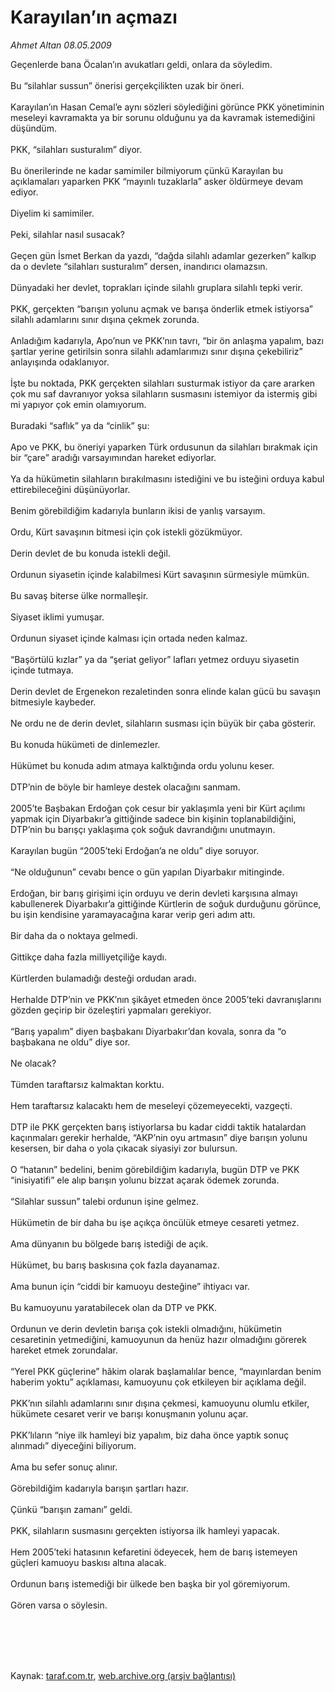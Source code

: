 # Karayılan’ın açmazı

*Ahmet Altan 08.05.2009*

<div class="taraf_structure_2col_1zq">
<div class="margen_n">



 <p>Geçenlerde bana Öcalan’ın avukatları geldi, onlara da söyledim. <br/><br/>Bu “silahlar sussun” önerisi gerçekçilikten uzak bir öneri. <br/><br/>Karayılan’ın Hasan Cemal’e aynı sözleri söylediğini görünce PKK yönetiminin meseleyi kavramakta ya bir sorunu olduğunu ya da kavramak istemediğini düşündüm. <br/><br/>PKK, “silahları susturalım” diyor. <br/><br/>Bu önerilerinde ne kadar samimiler bilmiyorum çünkü Karayılan bu açıklamaları yaparken PKK “mayınlı tuzaklarla” asker öldürmeye devam ediyor. <br/><br/>Diyelim ki samimiler. <br/><br/>Peki, silahlar nasıl susacak? <br/><br/>Geçen gün İsmet Berkan da yazdı, “dağda silahlı adamlar gezerken” kalkıp da o devlete “silahları susturalım” dersen, inandırıcı olamazsın. <br/><br/>Dünyadaki her devlet, toprakları içinde silahlı gruplara silahlı tepki verir. <br/><br/>PKK, gerçekten “barışın yolunu açmak ve barışa önderlik etmek istiyorsa” silahlı adamlarını sınır dışına çekmek zorunda. <br/><br/>Anladığım kadarıyla, Apo’nun ve PKK’nın tavrı, “bir ön anlaşma yapalım, bazı şartlar yerine getirilsin sonra silahlı adamlarımızı sınır dışına çekebiliriz” anlayışında odaklanıyor. <br/><br/>İşte bu noktada, PKK gerçekten silahları susturmak istiyor da çare ararken çok mu saf davranıyor yoksa silahların susmasını istemiyor da istermiş gibi mi yapıyor çok emin olamıyorum. <br/><br/>Buradaki “saflık” ya da “cinlik” şu: <br/><br/>Apo ve PKK, bu öneriyi yaparken Türk ordusunun da silahları bırakmak için bir “çare” aradığı varsayımından hareket ediyorlar. <br/><br/>Ya da hükümetin silahların bırakılmasını istediğini ve bu isteğini orduya kabul ettirebileceğini düşünüyorlar. <br/><br/>Benim görebildiğim kadarıyla bunların ikisi de yanlış varsayım. <br/><br/>Ordu, Kürt savaşının bitmesi için çok istekli gözükmüyor. <br/><br/>Derin devlet de bu konuda istekli değil. <br/><br/>Ordunun siyasetin içinde kalabilmesi Kürt savaşının sürmesiyle mümkün. <br/><br/>Bu savaş biterse ülke normalleşir. <br/><br/>Siyaset iklimi yumuşar. <br/><br/>Ordunun siyaset içinde kalması için ortada neden kalmaz. <br/><br/>“Başörtülü kızlar” ya da “şeriat geliyor” lafları yetmez orduyu siyasetin içinde tutmaya. <br/><br/>Derin devlet de Ergenekon rezaletinden sonra elinde kalan gücü bu savaşın bitmesiyle kaybeder. <br/><br/>Ne ordu ne de derin devlet, silahların susması için büyük bir çaba gösterir. <br/><br/>Bu konuda hükümeti de dinlemezler. <br/><br/>Hükümet bu konuda adım atmaya kalktığında ordu yolunu keser. <br/><br/>DTP’nin de böyle bir hamleye destek olacağını sanmam. <br/><br/>2005’te Başbakan Erdoğan çok cesur bir yaklaşımla yeni bir Kürt açılımı yapmak için Diyarbakır’a gittiğinde sadece bin kişinin toplanabildiğini, DTP’nin bu barışçı yaklaşıma çok soğuk davrandığını unutmayın. <br/><br/>Karayılan bugün “2005’teki Erdoğan’a ne oldu” diye soruyor. <br/><br/>“Ne olduğunun” cevabı bence o gün yapılan Diyarbakır mitinginde. <br/><br/>Erdoğan, bir barış girişimi için orduyu ve derin devleti karşısına almayı kabullenerek Diyarbakır’a gittiğinde Kürtlerin de soğuk durduğunu görünce, bu işin kendisine yaramayacağına karar verip geri adım attı. <br/><br/>Bir daha da o noktaya gelmedi. <br/><br/>Gittikçe daha fazla milliyetçiliğe kaydı. <br/><br/>Kürtlerden bulamadığı desteği ordudan aradı. <br/><br/>Herhalde DTP’nin ve PKK’nın şikâyet etmeden önce 2005’teki davranışlarını gözden geçirip bir özeleştiri yapmaları gerekiyor. <br/><br/>“Barış yapalım” diyen başbakanı Diyarbakır’dan kovala, sonra da “o başbakana ne oldu” diye sor. <br/><br/>Ne olacak? <br/><br/>Tümden taraftarsız kalmaktan korktu. <br/><br/>Hem taraftarsız kalacaktı hem de meseleyi çözemeyecekti, vazgeçti. <br/><br/>DTP ile PKK gerçekten barış istiyorlarsa bu kadar ciddi taktik hatalardan kaçınmaları gerekir herhalde, “AKP’nin oyu artmasın” diye barışın yolunu kesersen, bir daha o yola çıkacak siyasiyi zor bulursun. <br/><br/>O “hatanın” bedelini, benim görebildiğim kadarıyla, bugün DTP ve PKK “inisiyatifi” ele alıp barışın yolunu bizzat açarak ödemek zorunda. <br/><br/>“Silahlar sussun” talebi ordunun işine gelmez. <br/><br/>Hükümetin de bir daha bu işe açıkça öncülük etmeye cesareti yetmez. <br/><br/>Ama dünyanın bu bölgede barış istediği de açık. <br/><br/>Hükümet, bu barış baskısına çok fazla dayanamaz. <br/><br/>Ama bunun için “ciddi bir kamuoyu desteğine” ihtiyacı var. <br/><br/>Bu kamuoyunu yaratabilecek olan da DTP ve PKK. <br/><br/>Ordunun ve derin devletin barışa çok istekli olmadığını, hükümetin cesaretinin yetmediğini, kamuoyunun da henüz hazır olmadığını görerek hareket etmek zorundalar. <br/><br/>“Yerel PKK güçlerine” hâkim olarak başlamalılar bence, “mayınlardan benim haberim yoktu” açıklaması, kamuoyunu çok etkileyen bir açıklama değil. <br/><br/>PKK’nın silahlı adamlarını sınır dışına çekmesi, kamuoyunu olumlu etkiler, hükümete cesaret verir ve barışı konuşmanın yolunu açar. <br/><br/>PKK’lıların “niye ilk hamleyi biz yapalım, biz daha önce yaptık sonuç alınmadı” diyeceğini biliyorum. <br/><br/>Ama bu sefer sonuç alınır. <br/><br/>Görebildiğim kadarıyla barışın şartları hazır. <br/><br/>Çünkü “barışın zamanı” geldi. <br/><br/>PKK, silahların susmasını gerçekten istiyorsa ilk hamleyi yapacak. <br/><br/>Hem 2005’teki hatasının kefaretini ödeyecek, hem de barış istemeyen güçleri kamuoyu baskısı altına alacak. <br/><br/>Ordunun barış istemediği bir ülkede ben başka bir yol göremiyorum. <br/><br/>Gören varsa o söylesin.</p>
<br/>
<br/>
<br/>



<br/>


<div id="taraf_not">
</div>

</div>


</div>

Kaynak: [taraf.com.tr](http://www.taraf.com.tr:80/makale/5412.htm), [web.archive.org (arşiv bağlantısı)](http://web.archive.org/web/20090905090240/http://www.taraf.com.tr:80/makale/5412.htm)
